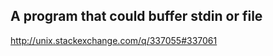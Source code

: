 
A program that could buffer stdin or file
-----------------------------------------
http://unix.stackexchange.com/q/337055#337061
